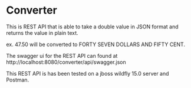 # Converter
This is REST API that is able to take a double value in JSON format and returns the value in plain text.

ex. 47.50 will be converted to FORTY SEVEN DOLLARS AND FIFTY CENT.

The swagger ui for the REST API can found at http://localhost:8080/converter/api/swagger.json

This REST API is has been tested on a jboss wildfly 15.0 server and Postman.    